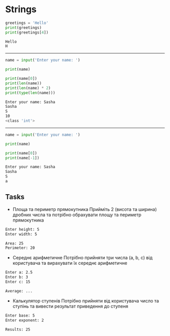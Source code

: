 # Strings

```python
greetings = 'Hello'
print(greetings)
print(greetings[4])
```
```bash
Hello
H
```
---
```python
name = input('Enter your name: ')

print(name)

print(name[0])
print(len(name))
print(len(name) * 2)
print(type(len(name)))
```

```bash
Enter your name: Sasha
Sasha
S
10
<class 'int'>
```
---
```python
name = input('Enter your name: ')

print(name)

print(name[0])
print(name[-1])
```

```bash
Enter your name: Sasha
Sasha
S
a
```

## Tasks
- Площа та периметр прямокутника
Прийміть 2 (висота та ширина) дробних числа та потрібно обрахувати площу та периметр прямокутника
```bash
Enter height: 5
Enter width: 5

Area: 25
Perimeter: 20 
```
- Середнє арифметичне
Потрібно прийняти три числа (a, b, c) від користувача та вирахувати їх середнє арифметичне

```bash
Enter a: 2.5
Enter b: 3
Enter c: 15

Average: ...
```

- Калькулятор ступенів
Потрібно прийняти від користувача число та ступінь та вивести результат приведення до ступеня

```bash
Enter base: 5
Enter exponent: 2

Results: 25
```